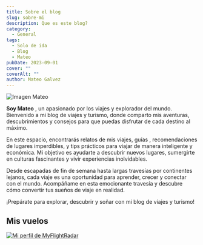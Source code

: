 ```yaml
---
title: Sobre el blog
slug: sobre-mi
description: Que es este blog?
category:
  - General
tags:
  - Solo de ida
  - Blog
  - Mateo
pubDate: 2023-09-01
cover: ""
coverAlt: ""
author: Mateo Galvez
---
```

<img src="/img/IMG_1324.jpg" alt="Imagen Mateo">

**Soy Mateo** , un apasionado por los viajes y explorador del mundo. Bienvenido a mi blog de viajes y turismo, donde comparto mis aventuras, descubrimientos y consejos para que puedas disfrutar de cada destino al máximo.

En este espacio, encontrarás relatos de mis viajes, guías , recomendaciones de lugares imperdibles, y tips prácticos para viajar de manera inteligente y económica. Mi objetivo es ayudarte a descubrir nuevos lugares, sumergirte en culturas fascinantes y vivir experiencias inolvidables.

Desde escapadas de fin de semana hasta largas travesías por continentes lejanos, cada viaje es una oportunidad para aprender, crecer y conectar con el mundo. Acompáñame en esta emocionante travesía y descubre cómo convertir tus sueños de viaje en realidad.


¡Prepárate para explorar, descubrir y soñar con mi blog de viajes y turismo!

## Mis vuelos
<a class="justify-center align-center items-center" target="_blank" href="https://my.flightradar24.com/MateoGal27"><img src="https://banners-my.flightradar24.com/MateoGal27.png" alt="Mi perfil de MyFlightRadar " /></a>
